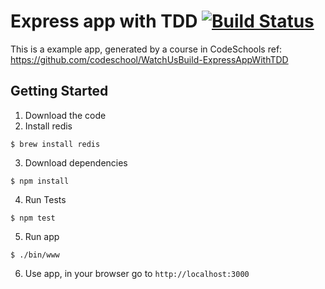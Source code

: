 # Express app with TDD [![Build Status](https://travis-ci.org/mjorquera/tdd-express-app.svg?branch=master)](https://travis-ci.org/mjorquera/tdd-express-app)

This is a example app, generated by a course in CodeSchools ref: https://github.com/codeschool/WatchUsBuild-ExpressAppWithTDD

## Getting Started

1. Download the code
2. Install redis

```
$ brew install redis
```

3. Download dependencies

```
$ npm install
```

4. Run Tests

```
$ npm test
```

5. Run app

```
$ ./bin/www
```

6. Use app, in your browser go to 
`http://localhost:3000`
